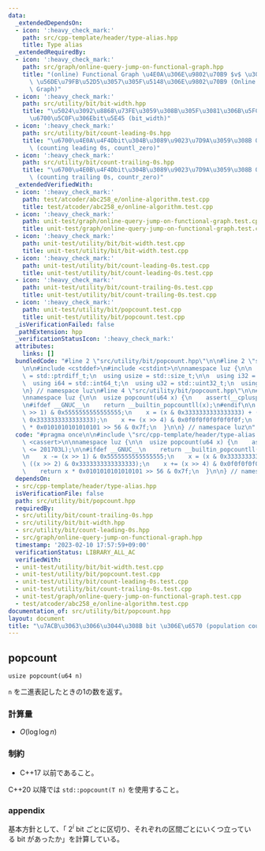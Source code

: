 ```yaml
---
data:
  _extendedDependsOn:
  - icon: ':heavy_check_mark:'
    path: src/cpp-template/header/type-alias.hpp
    title: Type alias
  _extendedRequiredBy:
  - icon: ':heavy_check_mark:'
    path: src/graph/online-query-jump-on-functional-graph.hpp
    title: "(online) Functional Graph \u4E0A\u306E\u9802\u70B9 $v$ \u304B\u3089 $k$\
      \ \u56DE\u79FB\u52D5\u3057\u305F\u5148\u306E\u9802\u70B9 (Online Jump On Functional\
      \ Graph)"
  - icon: ':heavy_check_mark:'
    path: src/utility/bit/bit-width.hpp
    title: "\u5024\u3092\u8868\u73FE\u3059\u308B\u305F\u3081\u306B\u5FC5\u8981\u306A\
      \u6700\u5C0F\u306Ebit\u5E45 (bit_width)"
  - icon: ':heavy_check_mark:'
    path: src/utility/bit/count-leading-0s.hpp
    title: "\u6700\u4E0A\u4F4Dbit\u304B\u3089\u9023\u7D9A\u3059\u308B 0 \u306E\u6570\
      \ (counting leading 0s, countl_zero)"
  - icon: ':heavy_check_mark:'
    path: src/utility/bit/count-trailing-0s.hpp
    title: "\u6700\u4E0B\u4F4Dbit\u304B\u3089\u9023\u7D9A\u3059\u308B 0 \u306E\u6570\
      \ (counting trailing 0s, countr_zero)"
  _extendedVerifiedWith:
  - icon: ':heavy_check_mark:'
    path: test/atcoder/abc258_e/online-algorithm.test.cpp
    title: test/atcoder/abc258_e/online-algorithm.test.cpp
  - icon: ':heavy_check_mark:'
    path: unit-test/graph/online-query-jump-on-functional-graph.test.cpp
    title: unit-test/graph/online-query-jump-on-functional-graph.test.cpp
  - icon: ':heavy_check_mark:'
    path: unit-test/utility/bit/bit-width.test.cpp
    title: unit-test/utility/bit/bit-width.test.cpp
  - icon: ':heavy_check_mark:'
    path: unit-test/utility/bit/count-leading-0s.test.cpp
    title: unit-test/utility/bit/count-leading-0s.test.cpp
  - icon: ':heavy_check_mark:'
    path: unit-test/utility/bit/count-trailing-0s.test.cpp
    title: unit-test/utility/bit/count-trailing-0s.test.cpp
  - icon: ':heavy_check_mark:'
    path: unit-test/utility/bit/popcount.test.cpp
    title: unit-test/utility/bit/popcount.test.cpp
  _isVerificationFailed: false
  _pathExtension: hpp
  _verificationStatusIcon: ':heavy_check_mark:'
  attributes:
    links: []
  bundledCode: "#line 2 \"src/utility/bit/popcount.hpp\"\n\n#line 2 \"src/cpp-template/header/type-alias.hpp\"\
    \n\n#include <cstddef>\n#include <cstdint>\n\nnamespace luz {\n\n  using isize\
    \ = std::ptrdiff_t;\n  using usize = std::size_t;\n\n  using i32 = std::int32_t;\n\
    \  using i64 = std::int64_t;\n  using u32 = std::uint32_t;\n  using u64 = std::uint64_t;\n\
    \n} // namespace luz\n#line 4 \"src/utility/bit/popcount.hpp\"\n\n#include <cassert>\n\
    \nnamespace luz {\n\n  usize popcount(u64 x) {\n    assert(__cplusplus <= 201703L);\n\
    \n#ifdef __GNUC__\n    return __builtin_popcountll(x);\n#endif\n\n    x -= (x\
    \ >> 1) & 0x5555555555555555;\n    x = (x & 0x3333333333333333) + ((x >> 2) &\
    \ 0x3333333333333333);\n    x += (x >> 4) & 0x0f0f0f0f0f0f0f0f;\n    return x\
    \ * 0x0101010101010101 >> 56 & 0x7f;\n  }\n\n} // namespace luz\n"
  code: "#pragma once\n\n#include \"src/cpp-template/header/type-alias.hpp\"\n\n#include\
    \ <cassert>\n\nnamespace luz {\n\n  usize popcount(u64 x) {\n    assert(__cplusplus\
    \ <= 201703L);\n\n#ifdef __GNUC__\n    return __builtin_popcountll(x);\n#endif\n\
    \n    x -= (x >> 1) & 0x5555555555555555;\n    x = (x & 0x3333333333333333) +\
    \ ((x >> 2) & 0x3333333333333333);\n    x += (x >> 4) & 0x0f0f0f0f0f0f0f0f;\n\
    \    return x * 0x0101010101010101 >> 56 & 0x7f;\n  }\n\n} // namespace luz\n"
  dependsOn:
  - src/cpp-template/header/type-alias.hpp
  isVerificationFile: false
  path: src/utility/bit/popcount.hpp
  requiredBy:
  - src/utility/bit/count-trailing-0s.hpp
  - src/utility/bit/bit-width.hpp
  - src/utility/bit/count-leading-0s.hpp
  - src/graph/online-query-jump-on-functional-graph.hpp
  timestamp: '2023-02-10 17:57:59+09:00'
  verificationStatus: LIBRARY_ALL_AC
  verifiedWith:
  - unit-test/utility/bit/bit-width.test.cpp
  - unit-test/utility/bit/popcount.test.cpp
  - unit-test/utility/bit/count-leading-0s.test.cpp
  - unit-test/utility/bit/count-trailing-0s.test.cpp
  - unit-test/graph/online-query-jump-on-functional-graph.test.cpp
  - test/atcoder/abc258_e/online-algorithm.test.cpp
documentation_of: src/utility/bit/popcount.hpp
layout: document
title: "\u7ACB\u3063\u3066\u3044\u308B bit \u306E\u6570 (population count, popcount)"
---
```


## popcount
```
usize popcount(u64 n)
```

`n` を二進表記したときの1の数を返す。

### 計算量
- $O(\log \log n)$

### 制約
- C++17 以前であること。

C++20 以降では `std::popcount(T n)` を使用すること。

### appendix
基本方針として、「 $2^i$ bit ごとに区切り、それぞれの区間ごとにいくつ立っている bit があったか」を計算している。
